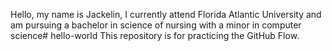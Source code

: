 Hello, my name is Jackelin, I currently attend Florida Atlantic University and am pursuing a bachelor in science of nursing with a minor in computer science# hello-world
This repository is for practicing the GitHub Flow.
